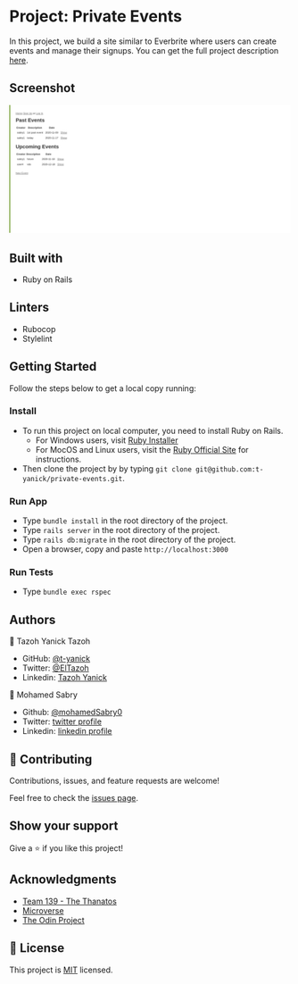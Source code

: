 # Project: Private Events


In this project, we build a site similar to Everbrite where users can create events and manage their signups. You can get the full project description [here](https://www.theodinproject.com/courses/ruby-on-rails/lessons/associations). 

## Screenshot
![screenshot1](img/screenshot.png)

## Built with

- Ruby on Rails

## Linters

- Rubocop
- Stylelint

## Getting Started

Follow the steps below to get a local copy running:

### Install
- To run this project on local computer, you need to install Ruby on Rails.
    - For Windows users, visit [Ruby Installer](https://rubyinstaller.org/)
    - For MocOS and Linux users, visit the [Ruby Official Site](https://www.ruby-lang.org/en/downloads/) for instructions.
- Then clone the project by by typing `git clone git@github.com:t-yanick/private-events.git`.

### Run App
- Type `bundle install` in the root directory of the project.
- Type `rails server` in the root directory of the project.
- Type `rails db:migrate` in the root directory of the project.
- Open a browser, copy and paste `http://localhost:3000`

### Run Tests
- Type `bundle exec rspec`

## Authors

👤 Tazoh Yanick Tazoh

- GitHub: [@t-yanick](https://github.com/t-yanick)
- Twitter: [@ElTazoh](https://twitter.com/ElTazoh)
- Linkedin: [Tazoh Yanick](https://linkedin.com/in/tazoh-yanick-5a978764)

👤 Mohamed Sabry

- Github: [@mohamedSabry0](https://github.com/mohamedSabry0)
- Twitter: [twitter profile](https://twitter.com/mohsmh0)
- Linkedin: [linkedin profile](https://www.linkedin.com/in/mohamed-sabry0/)

## 🤝 Contributing

Contributions, issues, and feature requests are welcome!

Feel free to check the [issues page](https://github.com/t-yanick/private-events/issues).

## Show your support

Give a ⭐️ if you like this project!

## Acknowledgments

- [Team 139 - The Thanatos](https://microverse-students.slack.com/archives/C016RJURVCL)
- [Microverse](https://www.microverse.org/)
- [The Odin Project](https://www.theodinproject.com/courses/ruby-on-rails/lessons/associations)

## 📝 License

This project is [MIT]() licensed.


